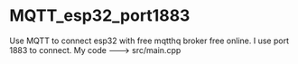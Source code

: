 # MQTT_esp32_port1883
Use MQTT to connect esp32 with free mqtthq broker free online. I use port 1883 to connect.
My code ---> src/main.cpp

